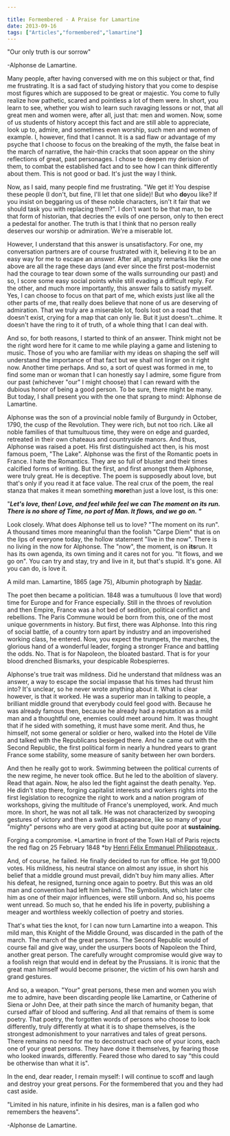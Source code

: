 ```yaml
---

title: Formembered - A Praise for Lamartine
date: 2013-09-16
tags: ["Articles","formembered","lamartine"]
---
```


"Our only truth is our sorrow"

-Alphonse de Lamartine.

Many people, after having conversed with me on this subject or that, find me frustrating. It is a sad fact of studying history that you come to despise most figures which are supposed to be great or majestic. You come to fully realize how pathetic, scared and pointless a lot of them were. In short, you learn to see, whether you wish to learn such ravaging lessons or not, that all great men and women were, after all, just that: men and women. Now, some of us students of history accept this fact and are still able to appreciate, look up to, admire, and sometimes even worship, such men and women of example. I, however, find that I cannot. It is a sad flaw or advantage of my psyche that I choose to focus on the breaking of the myth, the false beat in the march of narrative, the hair-thin cracks that soon appear on the shiny reflections of great, past personages. I chose to deepen my derision of them, to combat the established fact and to see how I can think differently about them. This is not good or bad. It's just the way I think.

Now, as I said, many people find me frustrating. "We get it! You despise these people (I don't, but fine, I'll let that one slide)! But who **do**you like? If you insist on beggaring us of these noble characters, isn't it fair that we should task you with replacing them?". I don't want to be that man, to be that form of historian, that decries the evils of one person, only to then erect a pedestal for another. The truth is that I think that no person really deserves our worship or admiration. We're a miserable lot.

However, I understand that this answer is unsatisfactory. For one, my conversation partners are of course frustrated with it, believing it to be an easy way for me to escape an answer. After all, angsty remarks like the one above are all the rage these days (and ever since the first post-modernist had the courage to tear down some of the walls surrounding our past) and so, I score some easy social points while still evading a difficult reply. For the other, and much more importantly, this answer fails to satisfy myself. Yes, I can choose to focus on that part of me, which exists just like all the other parts of me, that really does believe that none of us are deserving of admiration. That we truly are a miserable lot, fools lost on a road that doesn't exist, crying for a map that can only lie. But it just doesn't...chime. It doesn't have the ring to it of truth, of a whole thing that I can deal with.

And so, for both reasons, I started to think of an answer. Think might not be the right word here for it came to me while playing a game and listening to music. Those of you who are familiar with my ideas on shaping the self will understand the importance of that fact but we shall not linger on it right now. Another time perhaps. And so, a sort of quest was formed in me, to find some man or woman that I can honestly say I admire, some figure from our past (whichever "our" I might choose) that I can reward with the dubious honor of being a good person. To be sure, there might be many. But today, I shall present you with the one that sprang to mind: Alphonse de Lamartine.

Alphonse was the son of a provincial noble family of Burgundy in October, 1790, the cusp of the Revolution. They were rich, but not too rich.  Like all noble families of that tumultuous time, they were on edge and guarded, retreated in their own chateaus and countryside manors. And thus, Alphonse was raised a poet. His first distinguished act then, is his most famous poem, "The Lake". Alphonse was the first of the Romantic poets in France. I hate the Romantics. They are so full of bluster and their times calcified forms of writing. But the first, and first amongst them Alphonse, were truly great. He is deceptive. The poem is supposedly about love, but that's only if you read it at face value. The real crux of the poem, the real stanza that makes it mean something **more**than just a love lost, is this one:

"***Let's love, then! Love, and feel while feel we can
The moment on its run.
There is no shore of Time, no port of Man.
It flows, and we go on. "***

Look closely. What does Alphonse tell us to love? "The moment on its run". A thousand times more meaningful than the foolish "Carpe Diem" that is on the lips of everyone today, the hollow statement "live in the now". There is no living in the now for Alphonse. The "now", the moment, is on **its**run. It has its own agenda, its own timing and it cares not for you. "It flows, and we go on". You can try and stay, try and live in it, but that's stupid. It's gone. All you can do, is love it.

A mild man. Lamartine, 1865 (age 75), Albumin photograph by [Nadar](http://en.wikipedia.org/wiki/Nadar*(artist) "Nadar").

The poet then became a politician. 1848 was a tumultuous (I love that word) time for Europe and for France especially. Still in the throes of revolution and then Empire, France was a hot bed of sedition, political conflict and rebellions. The Paris Commune would be born from this, one of the most unique governments in history. But first, there was Alphonse. Into this ring of social battle, of a country torn apart by industry and an impoverished working class, he entered. Now, you expect the trumpets, the marches, the glorious hand of a wonderful leader, forging a stronger France and battling the odds. No. That is for Napoleon, the bloated bastard. That is for your blood drenched Bismarks, your despicable Robespierres.

Alphonse's true trait was mildness. Did he understand that mildness was an answer, a way to escape the social impasse that his times had thrust him into? It's unclear, so he never wrote anything about it. What is clear however, is that it worked. He was a superior man in talking to people, a brilliant middle ground that everybody could feel good with. Because he was already famous then, because he already had a reputation as a mild man and a thoughtful one, enemies could meet around him. It was thought that if he sided with something, it must have some merit. And thus, he himself, not some general or soldier or hero, walked into the Hotel de Ville and talked with the Republicans besieged there. And he came out with the Second Republic, the first political form in nearly a hundred years to grant France some stability, some measure of sanity between her own borders.

And then he really got to work. Swimming between the political currents of the new regime, he never took office. But he led to the abolition of slavery. Read that again. Now, he also led the fight against the death penalty. Yep. He didn't stop there, forging capitalist interests and workers rights into the first legislation to recognize the right to work and a nation program of workshops, giving the multitude of France's unemployed, work. And much more. In short, he was not all talk. He was not characterized by swooping gestures of victory and then a swift disappearance, like so many of your "mighty" persons who are very good at acting but quite poor at **sustaining.**

Forging a compromise. *Lamartine in front of the Town Hall of Paris rejects the red flag on 25 February 1848 *by [Henri Félix Emmanuel Philippoteaux ](http://en.wikipedia.org/wiki/Henri*F%C3%A9lix*Emmanuel*Philippoteaux "Henri Félix Emmanuel Philippoteaux ").

And, of course, he failed. He finally decided to run for office. He got 19,000 votes. His mildness, his neutral stance on almost any issue, in short his belief that a middle ground must prevail, didn't buy him many allies. After his defeat, he resigned, turning once again to poetry. But this was an old man and convention had left him behind. The Symbolists, which later cite him as one of their major influences, were still unborn. And so, his poems went unread. So much so, that he ended his life in poverty, publishing a meager and worthless weekly collection of poetry and stories.

That's what ties the knot, for I can now turn Lamartine into a weapon. This mild man, this Knight of the Middle Ground, was discarded in the path of the march. The march of the great persons. The Second Republic would of course fail and give way, under the usurpers boots of Napoleon the Third, another great person. The carefully wrought compromise would give way to a foolish reign that would end in defeat by the Prussians. It is ironic that the great man himself would become prisoner, the victim of his own harsh and grand gestures.

And so, a weapon.  "Your" great persons, these men and women you wish me to admire, have been discarding people like Lamartine, or Catherine of Siena or John Dee, at their path since the march of humanity began, that cursed affair of blood and suffering. And all that remains of them is some poetry. That poetry, the forgotten words of persons who choose to look differently, truly differently at what it is to shape themselves, is the strongest admonishment to your narratives and tales of great persons. There remains no need for me to deconstruct each one of your icons, each one of your great persons. They have done it themselves, by fearing those who looked inwards, differently. Feared those who dared to say "this could be otherwise than what it is".

In the end, dear reader, I remain myself: I will continue  to scoff and laugh and destroy your great persons. For the formembered that you and they had cast aside.

"Limited in his nature, infinite in his desires, man is a fallen god who remembers the heavens".

-Alphonse de Lamartine.
